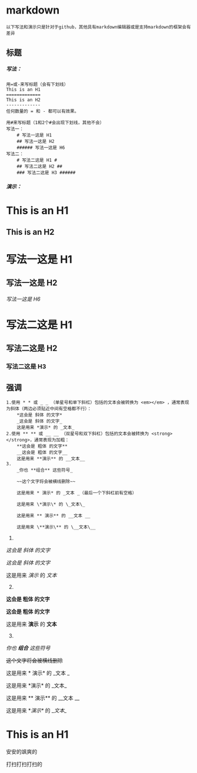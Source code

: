 # markdown
	以下写法和演示只是针对于github，其他具有markdown编辑器或是支持markdown的框架会有差异

标题
-

##### 写法：
```text
用=或-来写标题（会有下划线）
This is an H1
=============
This is an H2
-------------
任何数量的 = 和 - 都可以有效果。

用#来写标题（1和2个#会出现下划线，其他不会）
写法一：
	# 写法一这是 H1
	## 写法一这是 H2
	###### 写法一这是 H6
写法二：
	# 写法二这是 H1 #
	## 写法二这是 H2 ##
	### 写法二这是 H3 ######
```

##### 演示：

This is an H1
=

This is an H2
-------------

# 写法一这是 H1

## 写法一这是 H2

###### 写法一这是 H6

# 写法二这是 H1 #

## 写法二这是 H2 ##

### 写法二这是 H3 ######

强调
-
```text
1.使用 * * 或 _ _ （单星号和单下斜杠）包括的文本会被转换为 <em></em> ，通常表现为斜体（两边必须贴近中间有空格都不行）：
	*这会是 斜体 的文字*
	_这会是 斜体 的文字_
	这是用来 *演示* 的 _文本_
2.使用 ** ** 或 __ __ （双星号和双下斜杠）包括的文本会被转换为 <strong></strong>，通常表现为加粗：
	**这会是 粗体 的文字**
	__这会是 粗体 的文字__
	这是用来 **演示** 的 __文本__
3.
	_你也 **组合** 这些符号_

	~~这个文字将会被横线删除~~
	
	这是用来 * 演示* 的 _文本 _（最后一个下斜杠前有空格）
	
	这是用来 \*演示\* 的 \_文本\_
	
	这是用来 ** 演示** 的 __文本 __

	这是用来 \**演示\** 的 \__文本\__
```

1.

*这会是 斜体 的文字*

_这会是 斜体 的文字_

这是用来 *演示* 的 _文本_

2.

**这会是 粗体 的文字**

__这会是 粗体 的文字__

这是用来 **演示** 的 __文本__

3.

_你也 **组合** 这些符号_

~~这个文字将会被横线删除~~

这是用来 * 演示* 的 _文本 _
	
这是用来 \*演示\* 的 \_文本\_

这是用来 ** 演示** 的 __文本 __

这是用来 \**演示\** 的 \__文本\__
	
This is an H1
=

安安的飒爽的
 
打扫打扫打扫的